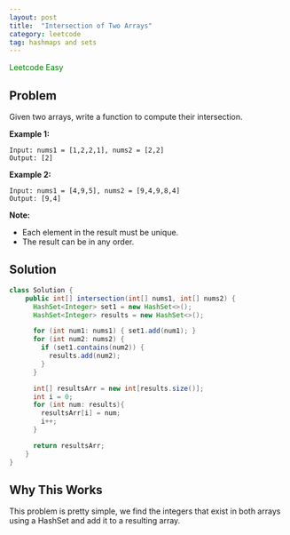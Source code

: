 ```yaml
---
layout: post
title:  "Intersection of Two Arrays"
category: leetcode
tag: hashmaps and sets
---
```


<span style="color:green;">Leetcode Easy</span>

## Problem

Given two arrays, write a function to compute their intersection.

**Example 1:**

```
Input: nums1 = [1,2,2,1], nums2 = [2,2]
Output: [2]
```

**Example 2:**

```
Input: nums1 = [4,9,5], nums2 = [9,4,9,8,4]
Output: [9,4]
```

**Note:**

- Each element in the result must be unique.
- The result can be in any order.

## Solution

```java
class Solution {
    public int[] intersection(int[] nums1, int[] nums2) {
      HashSet<Integer> set1 = new HashSet<>();
      HashSet<Integer> results = new HashSet<>();

      for (int num1: nums1) { set1.add(num1); }
      for (int num2: nums2) {
        if (set1.contains(num2)) {
          results.add(num2);
        }
      }

      int[] resultsArr = new int[results.size()];
      int i = 0;
      for (int num: results){
        resultsArr[i] = num;
        i++;
      }

      return resultsArr;
    }
}
```



## Why This Works

This problem is pretty simple, we find the integers that exist in both arrays using a HashSet and add it to a resulting array.
